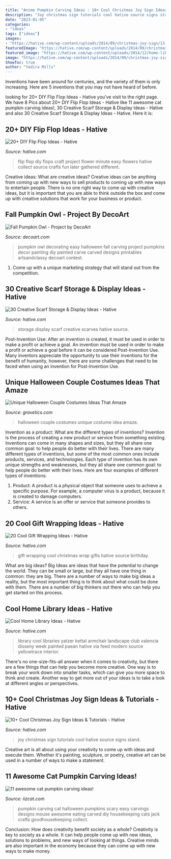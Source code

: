 ```yaml
---
title: "Anime Pumpkin Carving Ideas : 10+ Cool Christmas Joy Sign Ideas &amp; Tutorials"
description: "Joy christmas sign tutorials cool hative source signs stand"
date: "2023-01-05"
categories:
- "ideas"
tags: ["ideas"]
images:
- "https://hative.com/wp-content/uploads/2014/09/christmas-joy-sign/13-christmas-joy-sign-ideas-and-tutorials.jpg"
featuredImage: "https://hative.com/wp-content/uploads/2014/09/christmas-joy-sign/13-christmas-joy-sign-ideas-and-tutorials.jpg"
featured_image: "https://hative.com/wp-content/uploads/2014/12/home-library-ideas/16-cool-home-library-ideas.jpg"
image: "https://hative.com/wp-content/uploads/2014/09/christmas-joy-sign/13-christmas-joy-sign-ideas-and-tutorials.jpg"
ShowToc: true
author: "Yadira Mills"
---
```



Inventions have been around for centuries, and the variety of them is only increasing. Here are 5 inventions that you may not have heard of before.

	

		
looking for 20+ DIY Flip Flop Ideas - Hative you've visit to the right page. We have 8 Pics about 20+ DIY Flip Flop Ideas - Hative like 11 awesome cat pumpkin carving ideas!, 30 Creative Scarf Storage &amp; Display Ideas - Hative and also 30 Creative Scarf Storage &amp; Display Ideas - Hative. Here it is:
		
    
## 20+ DIY Flip Flop Ideas - Hative

<img loading=lazy src="https://hative.com/wp-content/uploads/2015/03/diy-flip-flop-ideas/17-creative-and-fun-diy-flip-flop.jpg" onerror="this.onerror=null;this.src='https://tse2.mm.bing.net/th?id=OIP.s1copaAYPLFhME-fPltBBQHaJs&amp;pid=15.1';" alt="20+ DIY Flip Flop Ideas - Hative">

_Source: hative.com_

>flip flop diy flops craft project flower minute easy flowers hative collect source crafts fun later gathered different. 

	

Creative ideas: What are creative ideas?
Creative ideas can be anything from coming up with new ways to sell products to coming up with new ways to entertain people. There is no one right way to come up with creative ideas, but it is important that you are able to think outside the box and come up with creative solutions that work for your business or product.

    
## Fall Pumpkin Owl - Project By DecoArt

<img loading=lazy src="https://decoart.com/img/projects/projects/2763_pumpkin-owl.jpg" onerror="this.onerror=null;this.src='https://tse3.mm.bing.net/th?id=OIP.gEle7sAbGaR7n_5g9NvbCgHaLH&amp;pid=15.1';" alt="Fall Pumpkin Owl - Project by DecoArt">

_Source: decoart.com_

>pumpkin owl decorating easy halloween fall carving project pumpkins decor painting diy painted carve carved designs printables artsandclassy decoart contest. 

	

1. Come up with a unique marketing strategy that will stand out from the competition.

    
## 30 Creative Scarf Storage &amp; Display Ideas - Hative

<img loading=lazy src="https://hative.com/wp-content/uploads/2015/03/scarf-storage-ideas/7-creative-scarf-storage-and-display-ideas.jpg" onerror="this.onerror=null;this.src='https://tse1.mm.bing.net/th?id=OIP.l2aJPKQK8__Zzwv7XVX_gAHaLI&amp;pid=15.1';" alt="30 Creative Scarf Storage &amp; Display Ideas - Hative">

_Source: hative.com_

>storage display scarf creative scarves hative source. 

	

Post-Invention Use: After an invention is created, it must be used in order to make a profit or achieve a goal.
An invention must be used in order to make a profit or achieve a goal before it can be considered Post-Invention Use. Many inventors appreciate the opportunity to use their inventions for the benefit of humanity, however, there are some challenges that need to be faced when using an invention for Post-Invention Use.

    
## Unique Halloween Couple Costumes Ideas That Amaze

<img loading=lazy src="https://www.gravetics.com/wp-content/uploads/2017/07/GREAT-Couple-Halloween-Costume-Idea.jpg" onerror="this.onerror=null;this.src='https://tse4.mm.bing.net/th?id=OIP.c4WM9ZNeFJETmRgkAmc7AgHaNB&amp;pid=15.1';" alt="Unique Halloween Couple Costumes Ideas That Amaze">

_Source: gravetics.com_

>halloween couple costumes unique costume idea amaze. 

	

Invention as a product: What are the different types of inventions?
Invention is the process of creating a new product or service from something existing. Inventions can come in many shapes and sizes, but they all share one common goal: to help people do better with their lives. 
There are many different types of inventions, but some of the most common ones include products, services, and technologies. Each type of invention has its own unique strengths and weaknesses, but they all share one common goal: to help people do better with their lives. 
Here are four examples of different types of inventions: 
1) Product: A product is a physical object that someone uses to achieve a specific purpose. For example, a computer virus is a product, because it is created to damage computers. 
2) Service: A service is an offer or service that someone provides to others.

    
## 20 Cool Gift Wrapping Ideas - Hative

<img loading=lazy src="https://hative.com/wp-content/uploads/2014/10/gift-wrapping-ideas/6-cool-gift-wrapping-ideas.jpg" onerror="this.onerror=null;this.src='https://tse1.mm.bing.net/th?id=OIP.ivXrF4FtlkXiWM2FG96I5gHaI0&amp;pid=15.1';" alt="20 Cool Gift Wrapping Ideas - Hative">

_Source: hative.com_

>gift wrapping cool christmas wrap gifts hative source birthday. 

	

What are big ideas?
Big Ideas are ideas that have the potential to change the world. They can be small or large, but they all have one thing in common: they are big. There are a number of ways to make big ideas a reality, but the most important thing is to think about what could be done with them. There are a number of big thinkers out there who can help you get started on this process.

    
## Cool Home Library Ideas - Hative

<img loading=lazy src="https://hative.com/wp-content/uploads/2014/12/home-library-ideas/16-cool-home-library-ideas.jpg" onerror="this.onerror=null;this.src='https://tse3.mm.bing.net/th?id=OIP.n4QwcvHc3VaEXmYw6QBFIAHaLG&amp;pid=15.1';" alt="Cool Home Library Ideas - Hative">

_Source: hative.com_

>library cool libraries yatzer kettal armchair landscape club valencia disseny week painted paean hative via feed modern source yellowtrace interior. 

	

There's no one-size-fits-all answer when it comes to creativity, but there are a few things that can help you become more creative. One way is to break your work down into smaller tasks, which can give you more space to think and create. Another way to get more out of your ideas is to take a look at different angles or perspectives.

    
## 10+ Cool Christmas Joy Sign Ideas &amp; Tutorials - Hative

<img loading=lazy src="https://hative.com/wp-content/uploads/2014/09/christmas-joy-sign/13-christmas-joy-sign-ideas-and-tutorials.jpg" onerror="this.onerror=null;this.src='https://tse3.mm.bing.net/th?id=OIP.h-929A09J78PJz24aRK14wHaRF&amp;pid=15.1';" alt="10+ Cool Christmas Joy Sign Ideas &amp; Tutorials - Hative">

_Source: hative.com_

>joy christmas sign tutorials cool hative source signs stand. 

	

Creative art is all about using your creativity to come up with ideas and execute them. Whether it's painting, sculpture, or poetry, creative art can be used in a number of ways to make a statement.

    
## 11 Awesome Cat Pumpkin Carving Ideas!

<img loading=lazy src="https://www.iizcat.com/uploads/2016/10/niotn-cp8.jpg" onerror="this.onerror=null;this.src='https://tse1.mm.bing.net/th?id=OIP.gy0dj7zD3DcPAfwHYp7EvAHaIh&amp;pid=15.1';" alt="11 awesome cat pumpkin carving ideas!">

_Source: iizcat.com_

>pumpkin carving cat halloween pumpkins scary easy carvings designs mouse awesome eating carved diy housekeeping cats jack crafts goodhousekeeping collect. 

	

Conclusion: How does creativity benefit society as a whole?
Creativity is key to society as a whole. It can help people come up with new ideas, solutions to problems, and new ways of looking at things. Creative minds are also important in the economy because they can come up with new ways to make money.

